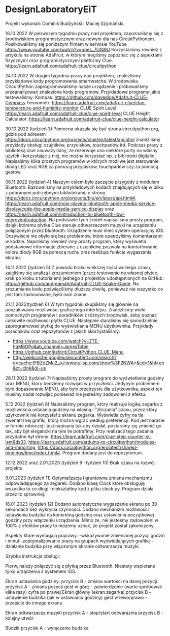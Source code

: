 # DesignLaboratoryEiT
Projekt wykonali: Dominik Budzyński i Maciej Szymański.

16.10.2022
W pierwszym tygodniu pracy nad projektem, zapoznaliśmy się z środowiskiem programistycznym oraz nowym dla nas CircuitPythonem.
Posiłkowaliśmy się poniższym filmem w serwisie YouTube
https://www.youtube.com/watch?v=opes_7Uf49U
Korzystaliśmy również z artykułu na stronie AdaFruit, w którym mogliśmy zapoznać się z aspektami fizycznymi oraz programistycznymi platformy Clue.
https://learn.adafruit.com/adafruit-clue/circuitpython

24.10.2022
W drugim tygodniu pracy nad projektem, znaleźliśmy przykładowe kody programowania smartwatcha. W środowisku CircuitPython zaprogramowaliśmy nasze urządzenie i próbowaliśmy przeanalizować znalezione kody programów.
Przykładowe programy jakie testowaliśmy:
Kompas: https://github.com/davedice/Adafruit-CLUE-Compass
Termometr: https://learn.adafruit.com/adafruit-clue/clue-temperature-and-humidity-monitor
CLUE Spirit Level: https://learn.adafruit.com/adafruit-clue/clue-spirit-level
CLUE Height Calculator: https://learn.adafruit.com/adafruit-clue/clue-height-calculator

30.10.2022 (tydzień 3)
Pomocna okazała się być strona circuitpython.org, gdzie pod adresem https://docs.circuitpython.org/projects/clue/en/latest/api.html znaleźliśmy przykłady obsługi czujników, przycisków, touchpadów itd. Podczas pracy z biblioteką clue zauważyliśmy, że rezerwuje ona niektóre porty na własny użytek i korzystając z niej, nie można korzystać np. z biblioteki digitalio. Napisaiśmy kilka prostych programów w których możliwe jest sterowanie diodą LED oraz RGB za pomocą przycisków, touchpadów czy za pomocą gestów.

06.11.2022 (tydzień 4)
Naszym celem było zaczęcie przygody z modułem Bluetooth. Bazowaliśmy na przykładowych kodach znajdujących się w pliku z pobranymi potrzebnymi bibliotekami, o stronę https://docs.circuitpython.org/projects/ble/en/latest/api.html#, https://learn.adafruit.com/now-playing-bluetooth-apple-media-service-display/code-the-apple-media-service-display oraz https://learn.adafruit.com/introduction-to-bluetooth-low-energy/introduction.
Na podstawie tych źródeł napisaliśmy prosty program, dzięki któremu płytka Clue steruje odtwarzaczem muzyki na urządzeniu połączonym przez bluetooth. Urządzenie musi mieć system operacyjny iOS. Oczywiście nie obyło się bez problemów, które opatrzyliśmy komentarzami w kodzie. Napisliśmy również inny prosty program, który wyświetla podstawowe informacje zbierane z czujników, pozwala na kontorlowanie koloru diody RGB za pomocą ruchu oraz realizuje funkcje wygaszania ekranu.

14.11.2022 (tydzień 5)
Z powodu braku wiekszej ilości wolnego czasu, zajęliśmy się analizą i zrozumieniem (przez testowanie na własnej płytce, krok po kroku z tutorialem) jednego z projektów udostępnionych na GitHub: https://github.com/andreamah/Adafruit-CLUE-Snake-Game. Na zrozumienie kodu poświęciliśmy dłuższą chwilę, ponieważ nie wszystko co jest tam zastosowane, było nam znane.

21.11.2022(tydzień 6) W tym tygodniu skupiliśmy się głównie na poszukiwaniu możliwości graficznego interfejsu. Znaleźliśmy wiele pomocnych programów i poradników z różnych środowisk, żeby poznać całkowite możliwości płytki CLUE. Następnie staraliśmy się samodzielnie zaprogramować płytkę do wyświetlania MENU użytkownika.
Przykłady poradników oraz repozytoriów z jakich skorzystaliśmy:
- https://www.youtube.com/watch?v=ZTE-hqM6GPo&ab_channel=JamesTobin
- https://github.com/jisforjt/CircuitPython_CLUE_Menu
- http://webcache.googleusercontent.com/search?q=cache:fFBZoZMu2_oJ:www.ulisp.com/show%3F2NWA+&cd=1&hl=en&ct=clnk&gl=us

28.11.2022 (tydzień 7) Napisaliśmy prosty program do wyświetlania godziny oraz MENU, który będziemy rozwijać w przyszłości. Jedynym problemem było dopasowanie MENU, aby było przejrzyste dla użytkownika, aspekt ten musimy nadal rozwijać ponieważ nie jesteśmy zadowoleni z efektu.

5.12.2022 (tydzień 8) Napisaliśmy program, który realizuje logikę zegarka z możliwościa ustalania godziny na własną i "zliczania" czasu, przez który użytkownik nie korzystał z ekranu zegarka. Wyświetla cyfry na tle zwenętrznej grafiki, którą można wgrać według preferencji. Kod jest narazie w formie roboczej i jest napisany tak aby działał, postaramy się zmienić go tak, aby był elegancki na tyle ile potrafimy. Przy realizacji tego zadania przydatne był strony: https://learn.adafruit.com/clue-step-counter-st-lsm6ds33, https://learn.adafruit.com/arduino-to-circuitpython/modules-and-importing, https://docs.circuitpython.org/en/latest/shared-bindings/time/index.html#. Program dodany jest do repozytorium.

12.12.2022 oraz 2.01.2023 (tydzień 9 i tydzień 10) Brak czasu na rozwój projektu

9.01.2023 (tydzień 11) Optymalizacja i gruntowna zmiana mechanizmu odpowiadającego za zegarek. Dodano klasę Clock które obsługuję wszystko to co długi i niekształtny kod z pliku clock.py. Program działa przez to sprawniej.

16.01.2023 (tydzień 12) Dodano automatyczne wygaszanie ekranu po 30 sekundach bez wykrycia czynności. Dodano mechanizm możliwości ustawienia budzika na konkretną godzinę oraz ustawienia początkowej godziny przy włączeniu urządzenia. Mimo że, nie jesteśmy zadowoleni w 100% z efektów pracy to możemy uznać, że projekt został zakończony.

Aspekty które wymagają poprawy:
-wskazywanie zmienianej pozycji godzin i minut
-zoptymalizowanie pracy na grupach wyświetlających grafikę
-działanie budzika przy włączonym ekranie odtwarzacza muzyki

Szybka instrukcja obsługi:

Pierw, należy połączyć się z płytką przez Bluetooth.
Niestety wspierane tylko urządzenia z systemem iOS.

Ekran ustawiania godziny:
przycisk B - zmiana wartości na danej pozycji
przycisk A - zmiana pozycji
gest w górę - zatwierdzenie (warto spróbować kilka razy)
cyfra po prawej
Ekran główny (ekran zegarka)
przycisk B - ustawienie budzika (jak w ustawianiu godziny)
gest w lewo/prawo - przejście do innego ekranu

Ekran odtwarzacza muzyki
przycisk A - stop/start odtwaraznia
przycisk B - kolejny utwór

Budzik
przycisk A - wyłączenie budzika


